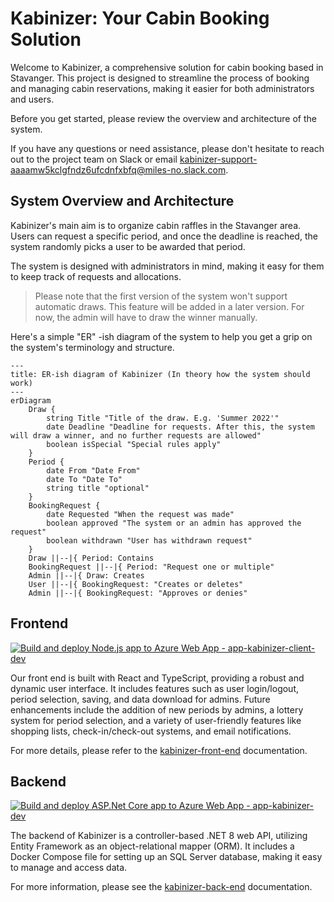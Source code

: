 # Kabinizer: Your Cabin Booking Solution

Welcome to Kabinizer, a comprehensive solution for cabin booking based in Stavanger. This project is designed to
streamline the process of booking and managing cabin reservations, making it easier for both administrators and users.

Before you get started, please review the overview and architecture of the system. 

If you have any questions or need assistance, please don't hesitate to reach out to the project team on Slack or
email [kabinizer-support-aaaamw5kclgfndz6ufcdnfxbfq@miles-no.slack.com](mailto:kabinizer-support-aaaamw5kclgfndz6ufcdnfxbfq@miles-no.slack.com).

## System Overview and Architecture

Kabinizer's main aim is to organize cabin raffles in the Stavanger area. Users can request a specific period, and once
the deadline is reached, the system randomly picks a user to be awarded that period.

The system is designed with administrators in mind, making it easy for them to keep track of requests and allocations.

> Please note that the first version of the system won't support automatic draws. This feature will be added in a later
version. For now, the admin will have to draw the winner manually.

Here's a simple "ER" -ish diagram of the system to help you get a grip on the system's terminology and structure.

```mermaid
---
title: ER-ish diagram of Kabinizer (In theory how the system should work)
---
erDiagram
    Draw {
        string Title "Title of the draw. E.g. 'Summer 2022'"
        date Deadline "Deadline for requests. After this, the system will draw a winner, and no further requests are allowed"
        boolean isSpecial "Special rules apply"
    }
    Period {
        date From "Date From"
        date To "Date To"
        string title "optional"
    }
    BookingRequest {
        date Requested "When the request was made"
        boolean approved "The system or an admin has approved the request"
        boolean withdrawn "User has withdrawn request"
    }
    Draw ||--|{ Period: Contains
    BookingRequest ||--|{ Period: "Request one or multiple"
    Admin ||--|{ Draw: Creates
    User ||--|{ BookingRequest: "Creates or deletes"
    Admin ||--|{ BookingRequest: "Approves or denies"
```

## Frontend

[![Build and deploy Node.js app to Azure Web App - app-kabinizer-client-dev](https://github.com/miles-no/miles_kabinizer/actions/workflows/main_app-kabinizer-client-dev.yml/badge.svg)](https://github.com/miles-no/miles_kabinizer/actions/workflows/main_app-kabinizer-client-dev.yml)

Our front end is built with React and TypeScript, providing a robust and dynamic user interface. It includes features
such as user login/logout, period selection, saving, and data download for admins. Future enhancements include the
addition of new periods by admins, a lottery system for period selection, and a variety of user-friendly features like
shopping lists, check-in/check-out systems, and email notifications.

For more details, please refer to the [kabinizer-front-end](kabinizer-front-end/README.md) documentation.

## Backend

[![Build and deploy ASP.Net Core app to Azure Web App - app-kabinizer-dev](https://github.com/miles-no/miles_kabinizer/actions/workflows/main_app-kabinizer-dev.yml/badge.svg)](https://github.com/miles-no/miles_kabinizer/actions/workflows/main_app-kabinizer-dev.yml)

The backend of Kabinizer is a controller-based .NET 8 web API, utilizing Entity Framework as an object-relational
mapper (ORM). It includes a Docker Compose file for setting up an SQL Server database, making it easy to manage and
access data.

For more information, please see the [kabinizer-back-end](kabinizer-back-end/README.md) documentation.

